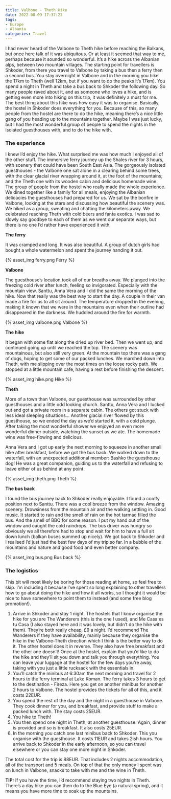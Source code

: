 ```yaml
---
title: Valbone - Theth Hike
date: 2022-08-09 17:37:23
tags:
- Europe
- Albania
categories: Travel
---
```

I had never heard of the Valbone to Theth hike before reaching the Balkans, but once here talk of it was ubiquitous. Or at least it seemed that way to me, perhaps because it sounded so wonderful. It’s a hike across the Albanian alps, between two mountain villages. The starting point for travellers is Shkoder, from there you travel to Valbone by taking a bus then a ferry then a second bus. You stay overnight in Valbone and in the morning you hike the 17km to Theth (well 12km, but if you want to do the peaks it’s 17km). You spend a night in Theth and take a bus back to Shkoder the following day. So many people raved about it, and as someone who loves a hike, and is getting even more into hiking on this trip, it was definitely a must for me. The best thing about this hike was how easy it was to organise. Basically, the hostel in Shkoder does everything for you. Because of this, so many people from the hostel are there to do the hike, meaning there’s a nice little gang of you heading up to the mountains together. Maybe I was just lucky, but I had the most wonderful group of people to spend the nights in the isolated guesthouses with, and to do the hike with.

### The experience

I knew I’d enjoy the hike. What surprised me was how much I enjoyed all of the other stuff. The immersive ferry journey up the Shales river for 3 hours, with scenery that could have been South East Asia. The gorgeously isolated guesthouses - the Valbone one sat alone in a clearing behind some trees, with the clear glacial river wrapping around it, at the foot of the mountains; and the Theth one with its wooden cabin and delicious homemade wine. The group of people from the hostel who really made the whole experience. We dined together like a family for all meals, enjoying the Albanian delicacies the guesthouses had prepared for us. We sat by the bonfire in Valbone, looking at the stars and discussing how beautiful the scenery was. We hiked as a group, sweating and chatting the kilometers away. We celebrated reaching Theth with cold beers and fanta exotics. I was sad to slowly say goodbye to each of them as we went our separate ways, but there is no one I’d rather have experienced it with.

**The ferry**

It was cramped and long. It was also beautiful. A group of dutch girls had bought a whole watermelon and spent the journey handing it out.

{% asset_img ferry.png Ferry %}


**Valbone**

The guesthouse’s location took all of our breaths away. We plunged into the freezing cold river after lunch, feeling so invigorated. Especially with the mountain view. Santtu, Anna Vera and I did the same the morning of the hike. Now that really was the best way to start the day. A couple in their van made a fire for us to all sit around. The temperature dropped in the evening, making it known that we were in the mountains even when their outline had disappeared in the darkness. We huddled around the fire for warmth.

{% asset_img valbone.png Valbone %}

**The hike**

It began with some flat along the dried up river bed. Then we went up, and continued going up until we reached the top. The scenery was mountainous, but also still very green. At the mountain top there was a gang of dogs, hoping to get some of our packed lunches. We marched down into Theth, with me slipping over the most times on the loose rocky path. We stopped at a little mountain cafe, having a rest before finishing the descent.

{% asset_img hike.png Hike %}

**Theth**

More of a town than Valbone, our guesthouse was surrounded by other guesthouses and a little odd looking church. Santtu, Anna Vera and I lucked out and got a private room in a separate cabin. The others got stuck with less ideal sleeping situations… Another glacial river flowed by this guesthouse, so we ended the day as we’d started it, with a cold plunge. After taking the most wonderful shower we enjoyed an even more wonderful dinner outside, watching the sunset as we ate. The homemade wine was free-flowing and delicious. 

Anna Vera and I got up early the next morning to squeeze in another small hike after breakfast, before we got the bus back. We walked down to the waterfall, with an unexpected additional member: Bashko the guesthouse dog! He was a great companion, guiding us to the waterfall and refusing to leave either of us behind at any point. 

{% asset_img theth.png Theth %}

**The bus back**

I found the bus journey back to Shkoder really enjoyable. I found a comfy position next to Santtu. There was a cool breeze from the window. Amazing scenery. Drowsiness from the mountain air and the walking settling in. Good music. It started to rain and the smell of rain on the hot tarmac filled the bus. And the smell of BBQ for some reason. I put my hand out of the window and caught the cold raindrops. The bus driver was hungry so obviously we all therefore had to stop and wait for him to have a full sit down lunch (balkan buses summed up nicely). We got back to Shkoder and I realised I’d just had the best few days of my trip so far. In a bubble of the mountains and nature and good food and even better company.

{% asset_img bus.png Bus back %}

### The logistics

This bit will most likely be boring for those reading at home, so feel free to skip. I’m including it because I’ve spent so long explaining to other travellers how to go about doing the hike and how it all works, so I thought it would be nice to have somewhere to point them to instead (and some free blog promotion!).

1. Arrive in Shkoder and stay 1 night. The hostels that I know organise the hike for you are The Wanderers (this is the one I used), and Me Casa es tu Casa (I also stayed here and it was lovely, but didn’t do the hike with them). They’re both really cheap, £9 a night. I’d recommend The Wanderers if they have availability, mainly because they organise the hike in the Valbone-Theth direction which I think is the better way to do it. The other hostel does it in reverse. They also have free breakfast and the other one doesn’t! Once at the hostel, explain that you’d like to do the hike and they’ll sit you down and talk you through everything. You can leave your luggage at the hostel for the few days you’re away, taking with you just a little rucksack with the essentials in.
2. You’ll catch the minibus at 6:30am the next morning and travel for 2 hours to the ferry terminal at Lake Koman. The ferry takes 3 hours to get to the destination - Fireza. Here you get on another minibus for another 2 hours to Valbone. The hostel provides the tickets for all of this, and it costs 22EUR.
3. You spend the rest of the day and the night in a guesthouse in Valbone. They cook dinner for you, and breakfast, and provide stuff to make a packed lunch with. The stay costs 25EUR.
4. You hike to Theth!
5. You then spend one night in Theth, at another guesthouse. Again, dinner is provided and so is breakfast. It also costs 25EUR.
6. In the morning you catch one last minibus back to Shkoder. This you organise with the guesthouse. It costs 11EUR and takes 2ish hours. You arrive back to Shkoder in the early afternoon, so you can travel elsewhere or you can stay one more night in Shkoder.

The total cost for the trip is 88EUR. That includes 2 nights accommodation, all of the transport and 5 meals. On top of that the only money I spent was on lunch in Valbone, snacks to take with me and the wine in Theth.

**TIP:** If you have the time, I’d recommend staying two nights in Theth. There’s a day hike you can then do to the Blue Eye (a natural spring), and it means you have more time to soak up the mountains.